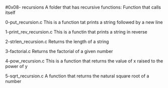 #0x08- recursions
A folder that has recursive functions: Function that calls itself

0-put_recursion.c 
This is a function tat prints a string followed by a new line

1-print_rev_recursion.c
This is a functin that prints a string in reverse

2-strlen_recursion.c
Returns the length of a string

3-factorial.c
Returns the factorial of a given number

4-pow_recursion.c
This is a function that returns the value of x raised to the power of y

5-sqrt_recursion.c
A function that returns the natural square root of a number
